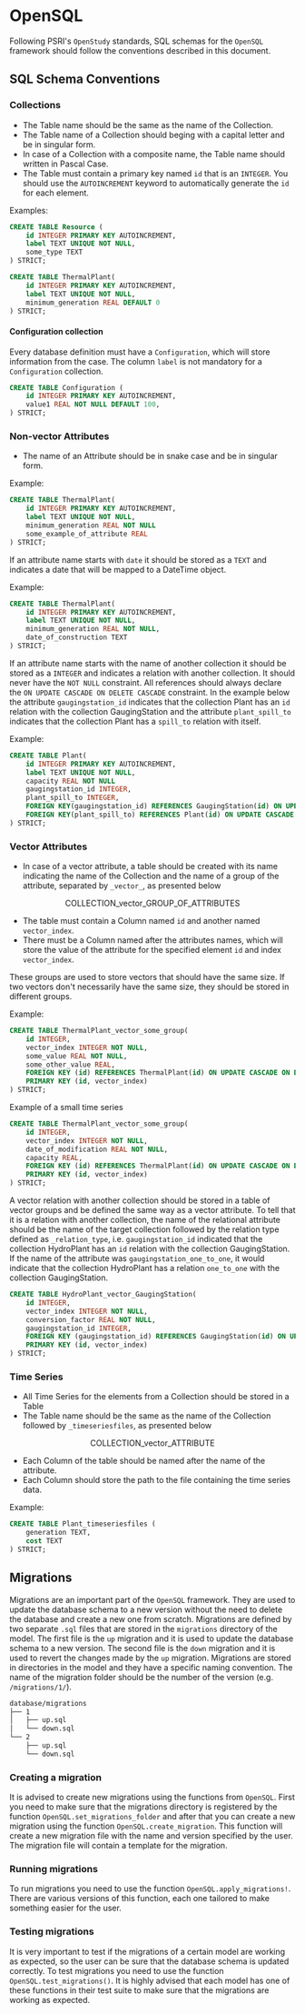 # OpenSQL

Following PSRI's `OpenStudy` standards, SQL schemas for the `OpenSQL` framework should follow the conventions described in this document.


## SQL Schema Conventions


### Collections

- The Table name should be the same as the name of the Collection.
- The Table name of a Collection should beging with a capital letter and be in singular form.
- In case of a Collection with a composite name, the Table name should written in Pascal Case.
- The Table must contain a primary key named `id` that is an `INTEGER`. You should use the `AUTOINCREMENT` keyword to automatically generate the `id` for each element.

Examples:

```sql
CREATE TABLE Resource (
    id INTEGER PRIMARY KEY AUTOINCREMENT,
    label TEXT UNIQUE NOT NULL,
    some_type TEXT
) STRICT;

CREATE TABLE ThermalPlant(
    id INTEGER PRIMARY KEY AUTOINCREMENT,
    label TEXT UNIQUE NOT NULL,
    minimum_generation REAL DEFAULT 0
) STRICT;
```

#### Configuration collection

Every database definition must have a `Configuration`, which will store information from the case. 
The column `label` is not mandatory for a `Configuration` collection.

```sql
CREATE TABLE Configuration (
    id INTEGER PRIMARY KEY AUTOINCREMENT,
    value1 REAL NOT NULL DEFAULT 100,
) STRICT;
```

### Non-vector Attributes

- The name of an Attribute should be in snake case and be in singular form.

Example:
```sql
CREATE TABLE ThermalPlant(
    id INTEGER PRIMARY KEY AUTOINCREMENT,
    label TEXT UNIQUE NOT NULL,
    minimum_generation REAL NOT NULL
    some_example_of_attribute REAL
) STRICT;
```

If an attribute name starts with `date` it should be stored as a `TEXT` and indicates a date that will be mapped to a DateTime object.

Example:
```sql
CREATE TABLE ThermalPlant(
    id INTEGER PRIMARY KEY AUTOINCREMENT,
    label TEXT UNIQUE NOT NULL,
    minimum_generation REAL NOT NULL,
    date_of_construction TEXT
) STRICT;
```

If an attribute name starts with the name of another collection it should be stored as a `INTEGER` and indicates a relation with another collection. It should never have the `NOT NULL` constraint. All references should always declare the `ON UPDATE CASCADE ON DELETE CASCADE` constraint. In the example below the attribute `gaugingstation_id` indicates that the collection Plant has an `id` relation with the collection GaugingStation and the attribute `plant_spill_to` indicates that the collection Plant has a `spill_to` relation with itself.

Example:
```sql
CREATE TABLE Plant(
    id INTEGER PRIMARY KEY AUTOINCREMENT,
    label TEXT UNIQUE NOT NULL,
    capacity REAL NOT NULL
    gaugingstation_id INTEGER,
    plant_spill_to INTEGER,
    FOREIGN KEY(gaugingstation_id) REFERENCES GaugingStation(id) ON UPDATE CASCADE ON DELETE CASCADE,
    FOREIGN KEY(plant_spill_to) REFERENCES Plant(id) ON UPDATE CASCADE ON DELETE CASCADE
) STRICT;
```

### Vector Attributes

- In case of a vector attribute, a table should be created with its name indicating the name of the Collection and the name of a group of the attribute, separated by `_vector_`, as presented below

<p style="text-align: center;"> COLLECTION_vector_GROUP_OF_ATTRIBUTES</p>

- The table must contain a Column named `id` and another named `vector_index`.
- There must be a Column named after the attributes names, which will store the value of the attribute for the specified element `id` and index `vector_index`.

These groups are used to store vectors that should have the same size. If two vectors don't necessarily have the same size, they should be stored in different groups.

Example:
```sql
CREATE TABLE ThermalPlant_vector_some_group(
    id INTEGER,
    vector_index INTEGER NOT NULL,
    some_value REAL NOT NULL,
    some_other_value REAL,
    FOREIGN KEY (id) REFERENCES ThermalPlant(id) ON UPDATE CASCADE ON DELETE CASCADE,
    PRIMARY KEY (id, vector_index)
) STRICT;
```

Example of a small time series
```sql
CREATE TABLE ThermalPlant_vector_some_group(
    id INTEGER,
    vector_index INTEGER NOT NULL,
    date_of_modification REAL NOT NULL,
    capacity REAL,
    FOREIGN KEY (id) REFERENCES ThermalPlant(id) ON UPDATE CASCADE ON DELETE CASCADE,
    PRIMARY KEY (id, vector_index)
) STRICT;
```

A vector relation with another collection should be stored in a table of vector groups and be defined the same way as a vector attribute. To tell that it is a relation with another collection, the name of the relational attribute should be the name of the target collection followed by the relation type defined as `_relation_type`, i.e. `gaugingstation_id` indicated that the collection HydroPlant has an `id` relation with the collection GaugingStation. If the name of the attribute was `gaugingstation_one_to_one`, it would indicate that the collection HydroPlant has a relation `one_to_one` with the collection GaugingStation.

```sql
CREATE TABLE HydroPlant_vector_GaugingStation(
    id INTEGER,
    vector_index INTEGER NOT NULL,
    conversion_factor REAL NOT NULL,
    gaugingstation_id INTEGER,
    FOREIGN KEY (gaugingstation_id) REFERENCES GaugingStation(id) ON UPDATE CASCADE ON DELETE CASCADE,
    PRIMARY KEY (id, vector_index)
) STRICT;

```

### Time Series

- All Time Series for the elements from a Collection should be stored in a Table
- The Table name should be the same as the name of the Collection followed by `_timeseriesfiles`, as presented below

<p style="text-align: center"> COLLECTION_vector_ATTRIBUTE</p>

- Each Column of the table should be named after the name of the attribute.
- Each Column should store the path to the file containing the time series data.

Example:

```sql
CREATE TABLE Plant_timeseriesfiles (
    generation TEXT,
    cost TEXT
) STRICT;
```

## Migrations

Migrations are an important part of the `OpenSQL` framework. They are used to update the database schema to a new version without the need to delete the database and create a new one from scratch. Migrations are defined by two separate `.sql` files that are stored in the `migrations` directory of the model. The first file is the `up` migration and it is used to update the database schema to a new version. The second file is the `down` migration and it is used to revert the changes made by the `up` migration. Migrations are stored in directories in the model and they have a specific naming convention. The name of the migration folder should be the number of the version (e.g. `/migrations/1/`).

```md
database/migrations
├── 1
│   ├── up.sql
│   └── down.sql
└── 2
    ├── up.sql
    └── down.sql
```

### Creating a migration

It is advised to create new migrations using the functions from `OpenSQL`. First you need to make sure that the migrations directory is registered 
by the function `OpenSQL.set_migrations_folder` and after that you can create a new migration using the function `OpenSQL.create_migration`. This function will create a new migration file with the name and version specified by the user. The migration file will contain a template for the migration.

### Running migrations

To run migrations you need to use the function `OpenSQL.apply_migrations!`. There are various versions of this function, each one tailored to make something easier for the user.

### Testing migrations

It is very important to test if the migrations of a certain model are working as expected, so the user can be sure that the database schema is updated correctly. To test migrations you need to use the function `OpenSQL.test_migrations()`. It is highly advised that each model has one of these functions in their test suite to make sure that the migrations are working as expected.